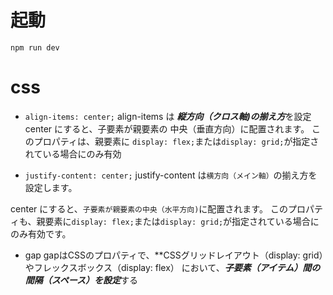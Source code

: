# 起動
```
npm run dev
```

# css
- ```align-items: center;```
align-items は ***縦方向（クロス軸)の揃え方***を設定
center にすると、子要素が親要素の 中央（垂直方向）に配置されます。
このプロパティは、親要素に ```display: flex;```または```display: grid;```が指定されている場合にのみ有効

- ```justify-content: center;```
justify-content は```横方向（メイン軸）```の揃え方を設定します。

center にすると、```子要素が親要素の中央（水平方向)```に配置されます。
このプロパティも、親要素に```display: flex;```または```display: grid;```が指定されている場合にのみ有効です。

- gap
gapはCSSのプロパティで、**CSSグリッドレイアウト（display: grid）やフレックスボックス（display: flex）
において、***子要素（アイテム）間の間隔（スペース）を設定***する

